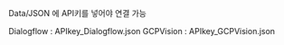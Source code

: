 Data/JSON 에 API키를 넣어야 연결 가능

Dialogflow : APIkey_Dialogflow.json
GCPVision  : APIkey_GCPVision.json
